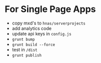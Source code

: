 For Single Page Apps
====================
- copy mxd's to `hnas/serverprojects`
- add analytics code
- update api keys in `config.js`
- `grunt bump`
- `grunt build --force`
- test in `/dist`
- `grunt publish`